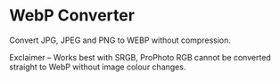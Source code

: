 # WebP Converter
 Convert JPG, JPEG and PNG to WEBP without compression.

Exclaimer – Works best with SRGB, ProPhoto RGB cannot be converted straight to WebP without image colour changes.

